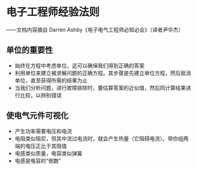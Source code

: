 # 电子工程师经验法则

——文档内容摘自 Darren Ashby《电子电气工程师必知必会》（译者尹华杰）

## 单位的重要性

+ 始终在方程中考虑单位，这可以确保我们得到正确的答案
+ 利用单位来建立被求解问题的正确方程。其步骤是先建立单位方程，然后抵消单位，直至获得所需的结果为止
+ 当我们分析问题，进行故障排除时，要估算答案的近似值，然后同计算结果进行比较，以辨别错误

## 使电气元件可视化

+ 产生功率需要电压和电流
+ 电阻类似阻尼，但其中流过电流时，就会产生热量（它阻碍电流）。带你组两端的电压正比于其阻值
+ 电感类似质量，电容类似弹簧
+ 电感是电容的“倒数”

